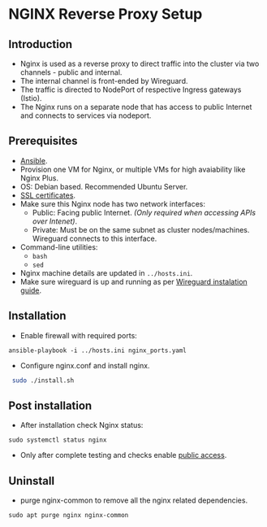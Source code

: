 # NGINX Reverse Proxy Setup

## Introduction
* Nginx is used as a reverse proxy to direct traffic into the cluster via two channels - public and internal.
* The internal channel is front-ended by Wireguard. 
* The traffic is directed to NodePort of respective Ingress gateways (Istio). 
* The Nginx runs on a separate node that has access to public Internet and connects to services via nodeport.

## Prerequisites
* [Ansible](https://docs.ansible.com/ansible/latest/installation_guide/intro_installation.html).
* Provision one VM for Nginx, or multiple VMs for high avaiability like Nginx Plus.
* OS: Debian based. Recommended Ubuntu Server.
* [SSL certificates](../../../docs/wildcard-ssl-certs-letsencrypt.md).
* Make sure this Nginx node has two network interfaces:
    *  Public: Facing public Internet. _(Only required when accessing APIs over Intenet)_.
    *  Private: Must be on the same subnet as cluster nodes/machines.  Wireguard connects to this interface. 
* Command-line utilities:
  * `bash`
  * `sed`
* Nginx machine details are updated in `../hosts.ini`.
* Make sure wireguard is up and running as per [Wireguard instalation guide](https://docs.mosip.io/1.2.0/deployment/sandbox-deployment/wireguard-bastion).

## Installation
* Enable firewall with required ports:
```
ansible-playbook -i ../hosts.ini nginx_ports.yaml
```
* Configure nginx.conf and install nginx. 
```sh
 sudo ./install.sh
```
## Post installation
* After installation check Nginx status:
```
sudo systemctl status nginx
```
* Only after complete testing and checks enable [public access](../../../docs/public-access.md).

## Uninstall
* purge nginx-common to remove all the nginx related dependencies.
```
sudo apt purge nginx nginx-common
```
